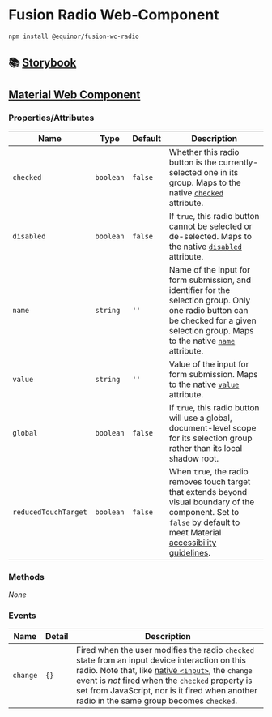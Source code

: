 <!--prettier-ignore-start-->
# Fusion Radio Web-Component

```sh
npm install @equinor/fusion-wc-radio
```

## 📚 [Storybook](https://equinor.github.io/fusion-web-components/?path=/docs/basic-radio)

## [Material Web Component](https://github.com/material-components/material-components-web-components/tree/master/packages/radio)

### Properties/Attributes

Name                 | Type      | Default | Description
-------------------- | --------- | ------- | -----------
`checked`            | `boolean` | `false` | Whether this radio button is the currently-selected one in its group. Maps to the native [`checked`](https://developer.mozilla.org/en-US/docs/Web/HTML/Element/input/radio#checked) attribute.
`disabled`           | `boolean` | `false` | If `true`, this radio button cannot be selected or de-selected. Maps to the native [`disabled`](https://developer.mozilla.org/en-US/docs/Web/HTML/Element/input#disabled) attribute.
`name`               | `string`  | `''`    | Name of the input for form submission, and identifier for the selection group. Only one radio button can be checked for a given selection group. Maps to the native [`name`](https://developer.mozilla.org/en-US/docs/Web/HTML/Element/input#name) attribute.
`value`              | `string`  | `''`    | Value of the input for form submission. Maps to the native [`value`](https://developer.mozilla.org/en-US/docs/Web/HTML/Element/input/radio#value) attribute.
`global`             | `boolean` | `false` | If `true`, this radio button will use a global, document-level scope for its selection group rather than its local shadow root.
`reducedTouchTarget` | `boolean` | `false` | When `true`, the radio removes touch target that extends beyond visual boundary of the component. Set to `false` by default to meet Material [accessibility guidelines](https://material.io/design/usability/accessibility.html).

### Methods
*None*

### Events
| Name     | Detail | Description
| ---------| ------ | -----------
| `change` | `{}`   | Fired when the user modifies the radio `checked` state from an input device interaction on this radio. Note that, like [native `<input>`](https://developer.mozilla.org/en-US/docs/Web/API/HTMLElement/change_event), the `change` event is *not* fired when the `checked` property is set from JavaScript, nor is it fired when another radio in the same group becomes `checked`.
<!--prettier-ignore-end-->
